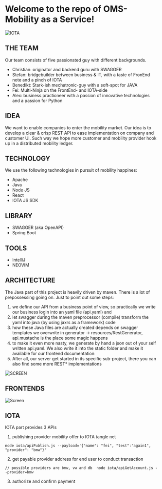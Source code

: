 # Welcome to the repo of OMS-Mobility as a Service!

![IOTA](https://upload.wikimedia.org/wikipedia/commons/thumb/a/ad/Iota_logo.png/320px-Iota_logo.png)

## THE TEAM

Our team consists of five passionated guy with different backgrounds.

 - Christian: originator and backend guru with SWAGGER
 - Stefan:    bridgebuilder between business & IT, with a taste of FronEnd note and a pinch of IOTA
 - Benedikt:  Stark-ish mechatronic-guy with a soft-spot for JAVA
 - Fei:       Multi-Ninja on the FrontEnd- and IOTA-side
 - Alex:      business practioneer with a passion of innovative technologies and a passion for Python 
 
 
## IDEA
We want to enable companies to enter the mobility market. Our idea is to develop a clear & crisp REST API to ease implementation on 
company and customer UI. Such way we hope more customer and mobility provider hook up in a distributed mobility ledger.

## TECHNOLOGY
We use the following technologies in pursuit of mobility happines:

 - Apache
 - Java
 - Node JS
 - React
 - IOTA JS SDK
 
## LIBRARY

 - SWAGGER (aka OpenAPI)
 - Spring Boot
 
## TOOLS

 - IntelliJ
 - NEOVIM

## ARCHITECTURE
The Java part of this project is heavily driven by maven. There is a lot of prepossessing going on. Just to point out some steps:
1. we define our API from a business point of view, so practically we write our business login into an yaml file (api.yaml) and
2. let swagger during the maven preprocessor (compile) transform the yaml into java (by using jaxrs as a framework) code
3. how these Java files are actually created depends on swagger templates we overwrite in generator -> resources/RestGenerator, api.mustache is the place some magic happens
4. to make it even more nasty, we generate by hand a json out of your self written api.yaml. We also write it into the static folder and make it available for our frontend documentation
5. After all, our server get started in its specific sub-project, there you can also find some more REST* implementations

![SCREEN](https://github.com/blockchained-mobility-hack/MaaS/blob/htdocs/OMS_architecture.png)


## FRONTENDS

![Screen](https://github.com/blockchained-mobility-hack/MaaS/blob/htdocs/screen_website.PNG)

## IOTA

IOTA part provides 3 APIs

1. publishing provider mobility offer to IOTA tangle net

`
node iota/apiPublish.js --payload='{"name": "fei", "test":"again1", "provider": "bmw"}'
`

2. get payable provider address for end user to conduct transaction

`
// possible providers are bmw, vw and db 
node iota/apiGetAccount.js --provider=bmw
`

3. authorize and confirm payment

